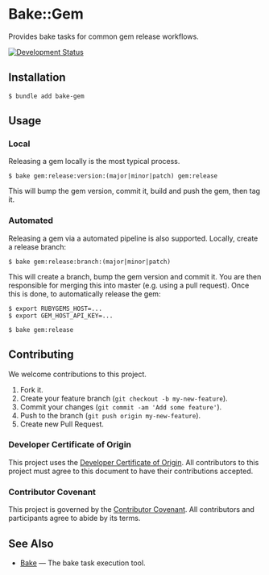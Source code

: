 # Bake::Gem

Provides bake tasks for common gem release workflows.

[![Development Status](https://github.com/ioquatix/bake-gem/workflows/Test/badge.svg)](https://github.com/ioquatix/bake-gem/actions?workflow=Test)

## Installation

``` shell
$ bundle add bake-gem
```

## Usage

### Local

Releasing a gem locally is the most typical process.

``` shell
$ bake gem:release:version:(major|minor|patch) gem:release
```

This will bump the gem version, commit it, build and push the gem, then tag it.

### Automated

Releasing a gem via a automated pipeline is also supported. Locally, create a release branch:

``` shell
$ bake gem:release:branch:(major|minor|patch)
```

This will create a branch, bump the gem version and commit it. You are then responsible for merging this into master (e.g. using a pull request). Once this is done, to automatically release the gem:

``` shell
$ export RUBYGEMS_HOST=...
$ export GEM_HOST_API_KEY=...

$ bake gem:release
```

## Contributing

We welcome contributions to this project.

1.  Fork it.
2.  Create your feature branch (`git checkout -b my-new-feature`).
3.  Commit your changes (`git commit -am 'Add some feature'`).
4.  Push to the branch (`git push origin my-new-feature`).
5.  Create new Pull Request.

### Developer Certificate of Origin

This project uses the [Developer Certificate of Origin](https://developercertificate.org/). All contributors to this project must agree to this document to have their contributions accepted.

### Contributor Covenant

This project is governed by the [Contributor Covenant](https://www.contributor-covenant.org/). All contributors and participants agree to abide by its terms.

## See Also

  - [Bake](https://github.com/ioquatix/bake) — The bake task execution tool.
